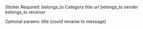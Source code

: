 Sticker
  Required:
    belongs_to Category
      title
      url
    belongs_to sender
    belongs_to receiver

  Optional params:
    title (could rename to message)


